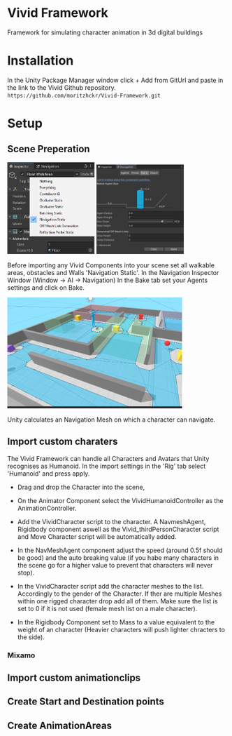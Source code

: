 # Vivid Framework 
Framework for simulating character animation in 3d digital buildings

# Installation
In the Unity Package Manager window click + Add from GitUrl and paste in the link to the Vivid Github repository.
`https://github.com/moritzhckr/Vivid-Framework.git`

# Setup
## Scene Preperation
<img src="/Documentation~/NavStatic.png" width="200" />
<img src="/Documentation~/NavMeshSettings.png" width="200"  />

Before importing any Vivid Components into your scene set all walkable areas,  obstacles and Walls 'Navigation Static'. 
In the Navigation Inspector Window (Window -> AI -> Navigation) In the Bake tab set your Agents settings and click on Bake.


<img src="/Documentation~/UnityNavmesh.png" width="400"  />

Unity calculates an Navigation Mesh on which a character can navigate.



## Import custom charaters
The Vivid Framework can handle all Characters and Avatars that Unity recognises as Humanoid.
In the import settings in the 'Rig' tab select 'Humanoid' and press apply.
- Drag and drop the Character into the scene, 
- On the Animator Component select the VividHumanoidController as the AnimationController.

- Add the VividCharacter script to the character.
    A NavmeshAgent, Rigidbody component aswell as the Vivid_thirdPersonCharacter script and Move Character script will be automatically added. 

- In the NavMeshAgent component adjust the speed (around 0.5f should be good) and the auto breaking value (if you habe many characters in the scene go for a higher value to prevent that characters will never stop). 

- In the VividCharacter script add the character meshes to the list. Accordingly to the gender of the Character. If ther are multiple Meshes within one rigged character drop add all of them. Make sure the list is set to 0 if it is not used (female mesh list on a male character).

- In the Rigidbody Component set to Mass to a value equivalent to the weight of an character (Heavier characters will push lighter chracters to the side).





### Mixamo 


## Import custom animationclips

## Create Start and Destination points
### 



## Create AnimationAreas

